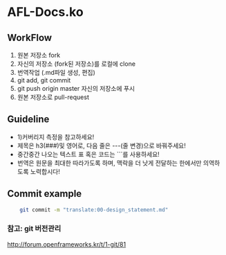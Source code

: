 # AFL-Docs.ko

## WorkFlow

1. 원본 저장소 fork
2. 자신의 저장소 (fork된 저장소)를 로컬에 clone
3. 번역작업 (.md파일 생성, 편집)
4. git add, git commit
5. git push origin master 자신의 저장소에 푸시
6. 원본 저장소로 pull-request

## Guideline
* 1)커버리지 측정을 참고하세요!
* 제목은 h3(###)및 영어로, 다음 줄은 ---(줄 변경)으로 바꿔주세요!
* 중간중간 나오는 텍스트 표 혹은 코드는 ```를 사용하세요!
* 번역은 원문을 최대한 따라가도록 하며, 맥락을 더 낫게 전달하는 한에서만 의역하도록 노력합시다!

## Commit example
```bash
    git commit -m "translate:00-design_statement.md"
```
### 참고: git 버전관리
http://forum.openframeworks.kr/t/1-git/81